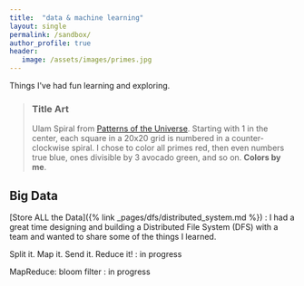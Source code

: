 ```yaml
---
title:  "data & machine learning"
layout: single
permalink: /sandbox/
author_profile: true
header:
   image: /assets/images/primes.jpg
---
```


Things I've had fun learning and exploring.

> ### Title Art
>
> Ulam Spiral from [Patterns of the Universe](https://www.amazon.com/Patterns-Universe-Coloring-Adventure-Beauty/dp/1615193235). Starting with 1 in the center, each square in a 20x20 grid is numbered in a counter-clockwise spiral. I chose to color all primes red, then even numbers true blue, ones divisible by 3 avocado green, and so on. **Colors by me**.

## Big Data

[Store ALL the Data]({% link _pages/dfs/distributed_system.md %})
: I had a great time designing and building a Distributed File System (DFS) with a team and wanted to share some of the things I learned.

Split it. Map it. Send it. Reduce it!
: in progress

MapReduce: bloom filter
: in progress
